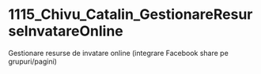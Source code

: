 # 1115_Chivu_Catalin_GestionareResurseInvatareOnline
  Gestionare resurse de invatare online (integrare Facebook share pe grupuri/pagini)
